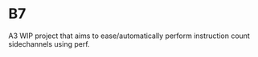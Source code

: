 # B7
A3 WIP project that aims to ease/automatically perform instruction count sidechannels using perf.
